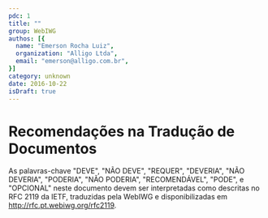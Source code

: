 ```yaml
---
pdc: 1
title: ""
group: WebIWG
authos: [{
  name: "Emerson Rocha Luiz",
  organization: "Alligo Ltda",
  email: "emerson@alligo.com.br",
}]
category: unknown
date: 2016-10-22
isDraft: true
---
```


# Recomendações na Tradução de Documentos

<!--
## Situação desde Memorando

## Direitos de Cópia

## Resumo
-->

As palavras-chave "DEVE", "NÃO DEVE", "REQUER", "DEVERIA", "NÃO  DEVERIA",
"PODERIA", "NÃO PODERIA", "RECOMENDÁVEL", "PODE", e "OPCIONAL" neste documento
devem ser interpretadas como descritas no RFC 2119 da IETF, traduzidas pela
WebIWG e disponibilizadas em http://rfc.pt.webiwg.org/rfc2119.
